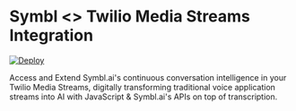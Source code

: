 # Symbl <> Twilio Media Streams Integration

[![Deploy](https://www.herokucdn.com/deploy/button.svg)](https://heroku.com/deploy&env[PORT]=3000)

Access and Extend Symbl.ai's continuous conversation intelligence in your Twilio Media Streams, digitally transforming traditional voice application streams into AI with JavaScript & Symbl.ai's APIs on top of transcription.
